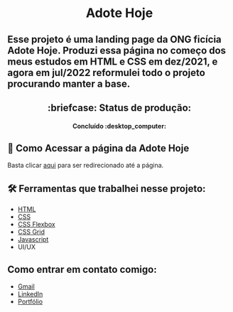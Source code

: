 <h1 align="center">Adote Hoje</h1>

## Esse projeto é uma landing page da ONG ficícia Adote Hoje. Produzi essa página no começo dos meus estudos em HTML e CSS em dez/2021, e agora em jul/2022 reformulei todo o projeto procurando manter a base.


<h2 align="center">:briefcase: Status de produção:</h2>

<h4 align="center"> Concluído :desktop_computer:</h4>


## :key: Como Acessar a página da Adote Hoje

Basta clicar [aqui](https://adotehoje.netlify.app/) para ser redirecionado até a página.


## :hammer_and_wrench: Ferramentas que trabalhei nesse projeto:

- [HTML](https://developer.mozilla.org/pt-BR/docs/Web/HTML)
- [CSS](https://developer.mozilla.org/pt-BR/docs/Web/CSS)
- [CSS Flexbox](https://developer.mozilla.org/pt-BR/docs/Web/CSS/CSS_Flexible_Box_Layout/Basic_Concepts_of_Flexbox)
- [CSS Grid](https://developer.mozilla.org/pt-BR/docs/Web/CSS/CSS_Grid_Layout)
- [Javascript](https://developer.mozilla.org/pt-BR/docs/Web/JavaScript)
- UI/UX


## Como entrar em contato comigo:

- [Gmail](7fabiano.silva@gmail.com)
- [LinkedIn](https://www.linkedin.com/in/fabiano-cavalcante-99811221a/)
- [Portfólio](https://fabiano-cavalcante.netlify.app/)